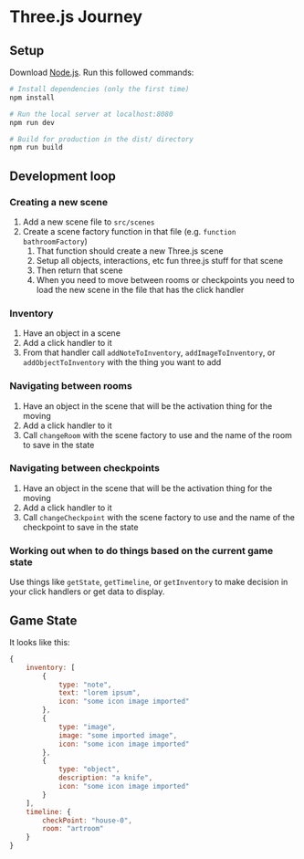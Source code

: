 # Three.js Journey

## Setup
Download [Node.js](https://nodejs.org/en/download/).
Run this followed commands:

``` bash
# Install dependencies (only the first time)
npm install

# Run the local server at localhost:8080
npm run dev

# Build for production in the dist/ directory
npm run build
```

## Development loop

### Creating a new scene

1. Add a new scene file to `src/scenes`
2. Create a scene factory function in that file (e.g. `function bathroomFactory`)
    1. That function should create a new Three.js scene
    2. Setup all objects, interactions, etc fun three.js stuff for that scene
    3. Then return that scene
    4. When you need to move between rooms or checkpoints you need to load the new scene in the file that has the click handler

### Inventory

1. Have an object in a scene
2. Add a click handler to it
3. From that handler call `addNoteToInventory`, `addImageToInventory`, or `addObjectToInventory` with the thing you want to add

### Navigating between rooms

1. Have an object in the scene that will be the activation thing for the moving
2. Add a click handler to it
3. Call `changeRoom` with the scene factory to use and the name of the room to save in the state

### Navigating between checkpoints

1. Have an object in the scene that will be the activation thing for the moving
2. Add a click handler to it
3. Call `changeCheckpoint` with the scene factory to use and the name of the checkpoint to save in the state

### Working out when to do things based on the current game state

Use things like `getState`, `getTimeline`, or `getInventory` to make decision in your click handlers or get data to display.

## Game State

It looks like this:

```js
{
    inventory: [
        {
            type: "note",
            text: "lorem ipsum",
            icon: "some icon image imported"
        },
        {
            type: "image",
            image: "some imported image",
            icon: "some icon image imported"
        },
        {
            type: "object",
            description: "a knife",
            icon: "some icon image imported"
        }
    ],
    timeline: {
        checkPoint: "house-0",
        room: "artroom"
    }
}
```